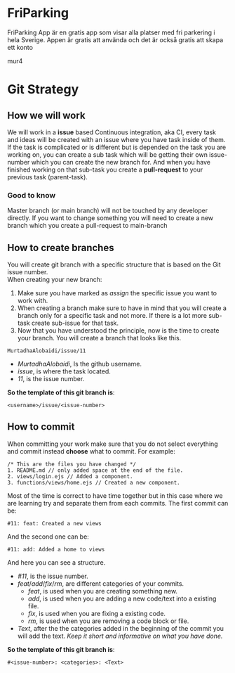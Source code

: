 # FriParking
FriParking App är en gratis app som visar alla platser med fri parkering i hela Sverige. Appen är gratis att använda och det är också gratis att skapa ett konto


mur4

# Git Strategy

## How we will work
We will work in a **issue** based Continuous integration, aka CI, every task and ideas will be created with an issue where you have task inside of them. If the task is complicated or is different but is depended on the task you are working on, you can create a sub task which will be getting their own issue-number which you can create the new branch for. And when you have finished working on that sub-task you create a **pull-request** to your previous task (parent-task).

### Good to know
Master branch (or main branch) will not be touched by any developer directly. If you want to change something you will need to create a new branch which you create a pull-request to main-branch

## How to create branches
You will create git branch with a specific structure that is based on the Git issue number.  
When creating your new branch:  
1. Make sure you have marked as *assign* the specific issue you want to work with.
2. When creating a branch make sure to have in mind that you will create a branch only for a specific task and not more. If there is a lot more sub-task create sub-issue for that task.
3. Now that you have understood the principle, now is the time to create your branch. You will create a branch that looks like this.
```
MurtadhaAlobaidi/issue/11
```
- *MurtadhaAlobaidi*, Is the github username.
- *issue*, is where the task located.
- *11*, is the issue number.

**So the template of this git branch is**:
```
<username>/issue/<issue-number>
```

## How to commit
When committing your work make sure that you do not select everything and commit instead **choose** what to commit. For example:
```
/* This are the files you have changed */
1. README.md // only added space at the end of the file.
2. views/login.ejs // Added a component.
3. functions/views/home.ejs // Created a new component.
```

Most of the time is correct to have time together but in this case where we are learning try and separate them from each commits. The first commit can be:
```
#11: feat: Created a new views
```
And the second one can be:
```
#11: add: Added a home to views
```
And here you can see a structure.
- *#11*, is the issue number.
- *feat*/*add*/*fix*/*rm*, are different categories of your commits.
  - *feat*, is used when you are creating something new.
  - *add*, is used when you are adding a new code/text into a existing file.
  - *fix*, is used when you are fixing a existing code.
  - *rm*, is used when you are removing a code block or file.
- *Text*, after the the categories added in the beginning of the commit you will add the text. *Keep it short and informative on what you have done.*

**So the template of this git branch is**:
```
#<issue-number>: <categories>: <Text>
```
